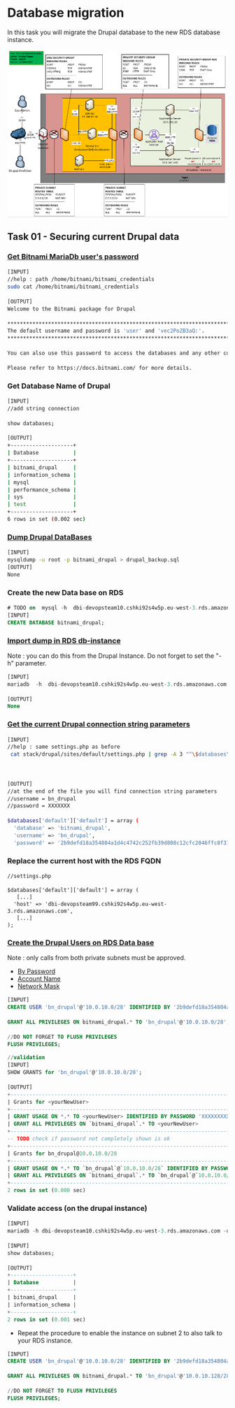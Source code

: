 # Database migration

In this task you will migrate the Drupal database to the new RDS database instance.

![Schema](./img/CLD_AWS_INFA.PNG)

## Task 01 - Securing current Drupal data

### [Get Bitnami MariaDb user's password](https://docs.bitnami.com/aws/faq/get-started/find-credentials/)

```bash
[INPUT]
//help : path /home/bitnami/bitnami_credentials
sudo cat /home/bitnami/bitnami_credentials

[OUTPUT]
Welcome to the Bitnami package for Drupal

******************************************************************************
The default username and password is 'user' and 'vec2PoZB3aQ:'.
******************************************************************************

You can also use this password to access the databases and any other component the stack includes.

Please refer to https://docs.bitnami.com/ for more details.

```

### Get Database Name of Drupal

```bash
[INPUT]
//add string connection

show databases;

[OUTPUT]
+--------------------+
| Database           |
+--------------------+
| bitnami_drupal     |
| information_schema |
| mysql              |
| performance_schema |
| sys                |
| test               |
+--------------------+
6 rows in set (0.002 sec)
```

### [Dump Drupal DataBases](https://mariadb.com/kb/en/mariadb-dump/)

```bash
[INPUT]
mysqldump -u root -p bitnami_drupal > drupal_backup.sql 
[OUTPUT]
None
```

### Create the new Data base on RDS

```sql
# TODO on  mysql -h  dbi-devopsteam10.cshki92s4w5p.eu-west-3.rds.amazonaws.com -u admin -p 
[INPUT]
CREATE DATABASE bitnami_drupal;
```

### [Import dump in RDS db-instance](https://mariadb.com/kb/en/restoring-data-from-dump-files/)

Note : you can do this from the Drupal Instance. Do not forget to set the "-h" parameter.

```sql
[INPUT]
mariadb  -h  dbi-devopsteam10.cshki92s4w5p.eu-west-3.rds.amazonaws.com  --user admin --password bitnami_drupal < drupal_backup.sql

[OUTPUT]
None
```

### [Get the current Drupal connection string parameters](https://www.drupal.org/docs/8/api/database-api/database-configuration)

```bash
[INPUT]
//help : same settings.php as before
 cat stack/drupal/sites/default/settings.php | grep -A 3 "^\$databases\['default'\]\['default'\]"



[OUTPUT]
//at the end of the file you will find connection string parameters
//username = bn_drupal
//password = XXXXXXX

$databases['default']['default'] = array (
  'database' => 'bitnami_drupal',
  'username' => 'bn_drupal',
  'password' => '2b9defd18a354804a1d4c4742c252fb39d808c12cfc2046ffc8f31432ae8a060',

```

### Replace the current host with the RDS FQDN

```
//settings.php

$databases['default']['default'] = array (
   [...] 
  'host' => 'dbi-devopsteam99.cshki92s4w5p.eu-west-3.rds.amazonaws.com',
   [...] 
);
```

### [Create the Drupal Users on RDS Data base](https://mariadb.com/kb/en/create-user/)

Note : only calls from both private subnets must be approved.
* [By Password](https://mariadb.com/kb/en/create-user/#identified-by-password)
* [Account Name](https://mariadb.com/kb/en/create-user/#account-names)
* [Network Mask](https://cric.grenoble.cnrs.fr/Administrateurs/Outils/CalculMasque/)

```sql
[INPUT]
CREATE USER 'bn_drupal'@'10.0.10.0/28' IDENTIFIED BY '2b9defd18a354804a1d4c4742c252fb39d808c12cfc2046ffc8f31432ae8a060';

GRANT ALL PRIVILEGES ON bitnami_drupal.* TO 'bn_drupal'@'10.0.10.0/28';

//DO NOT FORGET TO FLUSH PRIVILEGES
FLUSH PRIVILEGES;

```

```sql
//validation
[INPUT]
SHOW GRANTS for 'bn_drupal'@'10.0.10.0/28';

[OUTPUT]
+----------------------------------------------------------------------------------------------------------------------------------+
| Grants for <yourNewUser>                                                                                                         |
+----------------------------------------------------------------------------------------------------------------------------------+
| GRANT USAGE ON *.* TO <yourNewUser> IDENTIFIED BY PASSWORD 'XXXXXXXXXXXXXXXXXXXXXXXXXXXXXXXXXXXXXXXXX'                           |
| GRANT ALL PRIVILEGES ON `bitnami_drupal`.* TO <yourNewUser>                                                                      |
+----------------------------------------------------------------------------------------------------------------------------------+
-- TODO check if password not completely shown is ok
+---------------------------------------------------------------------------------------------------------------------+
| Grants for bn_drupal@10.0.10.0/28                                                                                   |
+---------------------------------------------------------------------------------------------------------------------+
| GRANT USAGE ON *.* TO `bn_drupal`@`10.0.10.0/28` IDENTIFIED BY PASSWORD '*774097D0FF922910DD5E38A8BE4E6886FD3CA240' |
| GRANT ALL PRIVILEGES ON `bitnami_drupal`.* TO `bn_drupal`@`10.0.10.0/28`                                            |
+---------------------------------------------------------------------------------------------------------------------+
2 rows in set (0.000 sec)

```

### Validate access (on the drupal instance)

```sql
[INPUT]
mariadb -h dbi-devopsteam10.cshki92s4w5p.eu-west-3.rds.amazonaws.com -u bn_drupal -p

[INPUT]
show databases;

[OUTPUT]
+--------------------+
| Database           |
+--------------------+
| bitnami_drupal     |
| information_schema |
+--------------------+
2 rows in set (0.001 sec)
```

* Repeat the procedure to enable the instance on subnet 2 to also talk to your RDS instance.
```sql
[INPUT]
CREATE USER 'bn_drupal'@'10.0.10.0/28' IDENTIFIED BY '2b9defd18a354804a1d4c4742c252fb39d808c12cfc2046ffc8f31432ae8a060';

GRANT ALL PRIVILEGES ON bitnami_drupal.* TO 'bn_drupal'@'10.0.10.128/28';

//DO NOT FORGET TO FLUSH PRIVILEGES
FLUSH PRIVILEGES;

```